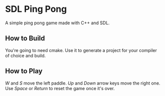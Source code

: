 # SDL Ping Pong
A simple ping pong game made with C++ and SDL. 

## How to Build
You're going to need cmake. Use it to generate a project for your compiler of choice and build.

## How to Play
*W* and *S* move the left paddle.
*Up* and *Down* arrow keys move the right one.
Use *Space* or *Return* to reset the game once it's over.
